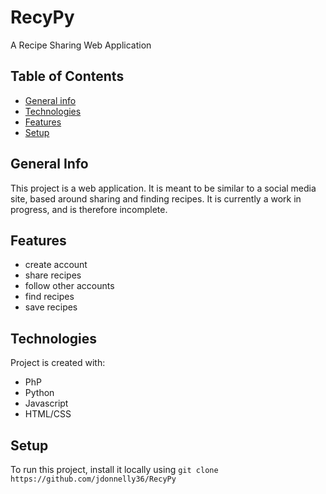 # RecyPy
A Recipe Sharing Web Application

## Table of Contents
* [General info](#general-info)
* [Technologies](#technologies)
* [Features](#features)
* [Setup](#setup)

## General Info
This project is a web application. It is meant to be similar to a social media site, based around sharing and finding recipes. It is currently a work in progress, and is therefore incomplete.

## Features
* create account
* share recipes
* follow other accounts
* find recipes
* save recipes
	
## Technologies
Project is created with:
* PhP
* Python
* Javascript
* HTML/CSS
	
## Setup
To run this project, install it locally using ```git clone https://github.com/jdonnelly36/RecyPy```
